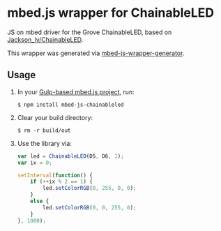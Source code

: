 # mbed.js wrapper for ChainableLED

JS on mbed driver for the Grove ChainableLED, based on [Jackson_lv/ChainableLED](https://developer.mbed.org/users/Jackson_lv/code/ChainableLED).

This wrapper was generated via [mbed-js-wrapper-generator](https://github.com/janjongboom/mbed-js-wrapper-generator).

## Usage

1. In your [Gulp-based mbed.js project](https://github.com/ARMmbed/mbed-js-example), run:

    ```
    $ npm install mbed-js-chainableled
    ```

1. Clear your build directory:

    ```
    $ rm -r build/out
    ```

1. Use the library via:

    ```js
    var led = ChainableLED(D5, D6, 1);
    var ix = 0;

    setInterval(function() {
        if (++ix % 2 == 1) {
            led.setColorRGB(0, 255, 0, 0);
        }
        else {
            led.setColorRGB(0, 0, 255, 0);
        }
    }, 1000);
    ```
